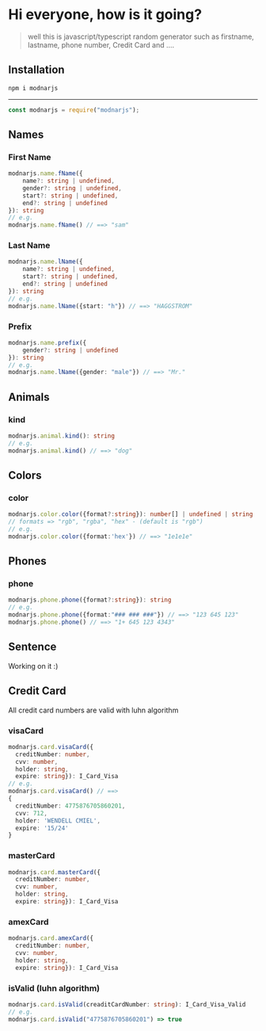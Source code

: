 # Hi everyone, how is it going?

> well this is javascript/typescript random generator
> such as firstname, lastname, phone number, Credit Card and ....

## Installation

```sh
npm i modnarjs
```

---

```javascript
const modnarjs = require("modnarjs");
```

## Names

### First Name

```typescript
modnarjs.name.fName({
    name?: string | undefined,
    gender?: string | undefined,
    start?: string | undefined,
    end?: string | undefined
}): string
// e.g.
modnarjs.name.fName() // ==> "sam"
```

### Last Name

```typescript
modnarjs.name.lName({
    name?: string | undefined,
    start?: string | undefined,
    end?: string | undefined
}): string
// e.g.
modnarjs.name.lName({start: "h"}) // ==> "HAGGSTROM"
```

### Prefix

```typescript
modnarjs.name.prefix({
    gender?: string | undefined
}): string
// e.g.
modnarjs.name.lName({gender: "male"}) // ==> "Mr."
```

## Animals

### kind

```typescript
modnarjs.animal.kind(): string
// e.g.
modnarjs.animal.kind() // ==> "dog"
```

## Colors

### color

```typescript
modnarjs.color.color({format?:string}): number[] | undefined | string
// formats => "rgb", "rgba", "hex" - (default is "rgb")
// e.g.
modnarjs.color.color({format:'hex'}) // ==> "1e1e1e"
```

## Phones

### phone

```typescript
modnarjs.phone.phone({format?:string}): string
// e.g.
modnarjs.phone.phone({format:"### ### ###"}) // ==> "123 645 123"
modnarjs.phone.phone() // ==> "1+ 645 123 4343"
```

## Sentence

Working on it :)

## Credit Card

All credit card numbers are valid with luhn algorithm

### visaCard

```typescript
modnarjs.card.visaCard({
  creditNumber: number,
  cvv: number,
  holder: string,
  expire: string}): I_Card_Visa
// e.g.
modnarjs.card.visaCard() // ==>
{
  creditNumber: 4775876705860201,
  cvv: 712,
  holder: 'WENDELL CMIEL',
  expire: '15/24'
}
```

### masterCard

```typescript
modnarjs.card.masterCard({
  creditNumber: number,
  cvv: number,
  holder: string,
  expire: string}): I_Card_Visa
```

### amexCard

```typescript
modnarjs.card.amexCard({
  creditNumber: number,
  cvv: number,
  holder: string,
  expire: string}): I_Card_Visa
```

### isValid (luhn algorithm)

```typescript
modnarjs.card.isValid(creaditCardNumber: string): I_Card_Visa_Valid
// e.g.
modnarjs.card.isValid("4775876705860201") => true
```
